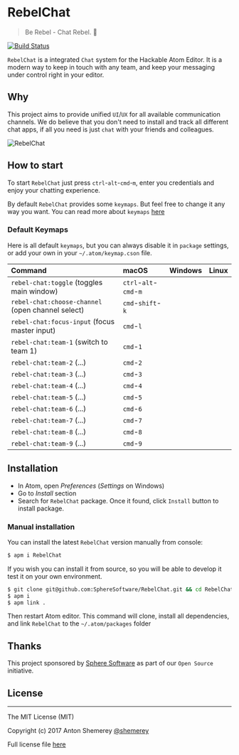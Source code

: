 # RebelChat
> Be Rebel - Chat Rebel. 💬


[![Build Status](https://travis-ci.org/SphereSoftware/RebelChat.svg?branch=master)](https://travis-ci.org/SphereSoftware/RebelChat)

`RebelChat` is a integrated `Chat` system for the Hackable Atom Editor. It is a modern way to keep
in touch with any team, and keep your messaging under control right in your editor.

## Why

This project aims to provide unified `UI`/`UX` for all available communication channels. We do believe that you
don't need to install and track all different chat apps, if all you need is just `chat` with your
friends and colleagues.

 ![RebelChat](https://cloud.githubusercontent.com/assets/31591/19906983/1472c6b4-a08e-11e6-9415-27f316bfff65.gif)

## How to start

To start `RebelChat` just press `ctrl`-`alt`-`cmd`-`m`, enter you credentials and enjoy
your chatting experience.

By default `RebelChat` provides some `keymaps`. But feel free to change it any way you want. You can
read more about `keymaps` [here](http://flight-manual.atom.io/behind-atom/sections/keymaps-in-depth/)

### Default Keymaps

Here is all default `keymaps`, but you can always disable it in `package` settings, or add your own
in your `~/.atom/keymap.cson` file.

| Command                                           | macOS                  | Windows | Linux |
|:--------------------------------------------------|:-----------------------|:--------|:------|
| `rebel-chat:toggle` (toggles main window)         | `ctrl`-`alt`-`cmd`-`m` |         |       |
| `rebel-chat:choose-channel` (open channel select) | `cmd`-`shift`-`k`      |         |       |
| `rebel-chat:focus-input` (focus master input)     | `cmd`-`l`              |         |       |
| `rebel-chat:team-1` (switch to team 1)            | `cmd`-`1`              |         |       |
| `rebel-chat:team-2` (...)                         | `cmd`-`2`              |         |       |
| `rebel-chat:team-3` (...)                         | `cmd`-`3`              |         |       |
| `rebel-chat:team-4` (...)                         | `cmd`-`4`              |         |       |
| `rebel-chat:team-5` (...)                         | `cmd`-`5`              |         |       |
| `rebel-chat:team-6` (...)                         | `cmd`-`6`              |         |       |
| `rebel-chat:team-7` (...)                         | `cmd`-`7`              |         |       |
| `rebel-chat:team-8` (...)                         | `cmd`-`8`              |         |       |
| `rebel-chat:team-9` (...)                         | `cmd`-`9`              |         |       |


## Installation

* In Atom, open *Preferences* (*Settings* on Windows)
* Go to *Install* section
* Search for `RebelChat` package. Once it found, click `Install` button to install package.

### Manual installation

You can install the latest `RebelChat` version manually from console:


```bash
$ apm i RebelChat
```

If you wish you can install it from source, so you will be able to develop it test it on your own
environment.

```bash
$ git clone git@github.com:SphereSoftware/RebelChat.git && cd RebelChat
$ apm i
$ apm link .
```

Then restart Atom editor. This command will clone, install all dependencies, and link `RebelChat` to
the `~/.atom/packages` folder

## Thanks

This project sponsored by [Sphere Software](https://sphereinc.com/) as part of our `Open Source`
initiative.

## License
----

The MIT License (MIT)

Copyright (c) 2017 Anton Shemerey [@shemerey](https://github.com/shemerey)

Full license file [here](LICENSE.md)
